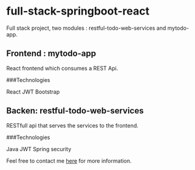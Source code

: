 # full-stack-springboot-react
Full stack project, two modules : restful-todo-web-services and mytodo-app.

## Frontend : mytodo-app

React frontend which consumes a REST Api.

###Technologies

React
JWT
Bootstrap

## Backen: restful-todo-web-services

RESTfull api that serves the services to the frontend.

###Technologies

Java
JWT
Spring security

Feel free to contact me [here](https://www.linkedin.com/in/wilkom2009/) for more information.
